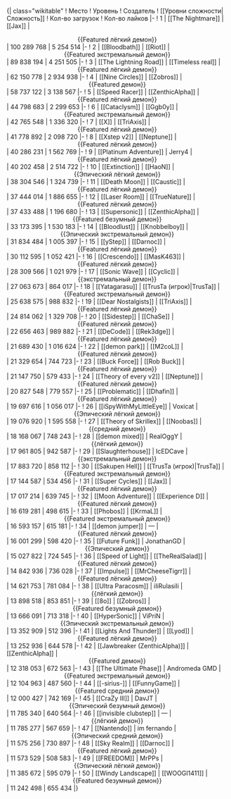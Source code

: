 {| class="wikitable"
! Место
! Уровень
! Создатель
! [[Уровни сложности|Сложность]]
! Кол-во загрузок
! Кол-во лайков
|-
! 1
| [[The Nightmare]]
| [[Jax]]
| <center>{{Featured лёгкий демон}}</center>
| 100 289 768
| 5 254 514
|-
! 2
| [[Bloodbath]]
| [[Riot]]
| <center>{{Featured экстремальный демон}}</center>
| 89 838 194
| 4 251 505
|-
! 3
| [[The Lightning Road]]
| [[Timeless real]]
| <center>{{Featured лёгкий демон}}</center>
| 62 150 778
| 2 934 938
|-
! 4
| [[Nine Circles]]
| [[Zobros]]
| <center>{{Featured демон}}</center>
| 58 737 122
| 3 138 567
|-
! 5
| [[Speed Racer]]
| [[ZenthicAlpha]]
| <center>{{Featured лёгкий демон}}</center>
| 44 798 683
| 2 299 653
|-
! 6
| [[Cataclysm]]
| [[Ggb0y]]
| <center>{{Featured экстремальный демон}}</center>
| 42 765 548
| 1 336 320
|-
! 7
| [[X]]
| [[TriAxis]]
| <center>{{Featured лёгкий демон}}</center>
| 41 778 892
| 2 098 720
|-
! 8
| [[Xstep v2]]
| [[Neptune]]
| <center>{{Featured лёгкий демон}}</center>
| 40 286 231
| 1 562 769
|-
! 9
| [[Platinum Adventure]]
| Jerry4
| <center>{{Featured лёгкий демон}}</center>
| 40 202 458
| 2 514 722
|-
! 10
| [[Extinction]]
| [[HaoN]]
| <center>{{Эпический лёгкий демон}}</center>
| 38 304 546
| 1 324 739
|-
! 11
| [[Death Moon]]
| [[Caustic]]
| <center>{{Featured лёгкий демон}}</center>
| 37 444 014
| 1 886 655
|-
! 12
| [[Laser Room]]
| [[TrueNature]]
| <center>{{Featured лёгкий демон}}</center>
| 37 433 488
| 1 196 680
|-
! 13
| [[Supersonic]]
| [[ZenthicAlpha]]
| <center>{{Featured безумный демон}}</center>
| 33 173 395
| 1 530 183
|-
! 14
| [[Bloodlust]]
| [[Knobbelboy]]
| <center>{{Эпический экстремальный демон}}</center>
| 31 834 484
| 1 005 397
|-
! 15
| [[yStep]]
| [[Darnoc]]
| <center>{{Featured лёгкий демон}}</center>
| 30 112 595
| 1 052 421
|-
! 16
| [[Crescendo]]
| [[MasK463]]
| <center>{{Featured лёгкий демон}}</center>
| 28 309 566
| 1 021 979
|-
! 17
| [[Sonic Wave]]
| [[Cyclic]]
| <center>{{экстремальный демон}}</center>
| 27 063 673
| 864 017
|-
! 18
| [[Yatagarasu]]
| [[TrusTa (игрок)|TrusTa]]
| <center>{{Featured экстремальный демон}}</center>
| 25 638 575
| 988 832
|-
! 19
| [[Dear Nostalgists]]
| [[TriAxis]]
| <center>{{Featured лёгкий демон}}</center>
| 24 814 062
| 1 329 708
|-
! 20
| [[Sidestep]]
| [[ChaSe]]
| <center>{{Featured лёгкий демон}}</center>
| 22 656 463
| 989 882
|-
! 21
| [[DeCode]]
| [[Rek3dge]]
| <center>{{Featured лёгкий демон}}</center>
| 21 689 430
| 1 016 624
|-
! 22
| [[demon park]]
| [[M2coL]]
| <center>{{Featured лёгкий демон}}</center>
| 21 329 654
| 744 723
|-
! 23
| [[Buck Force]]
| [[Rob Buck]]
| <center>{{Featured лёгкий демон}}</center>
| 21 147 750
| 579 433
|-
! 24
| [[Theory of every v2]]
| [[Neptune]]
| <center>{{Featured лёгкий демон}}</center>
| 20 827 548
| 779 557
|-
! 25
| [[Problematic]]
| [[Dhafin]]
| <center>{{Featured лёгкий демон}}</center>
| 19 697 616
| 1 056 017
|-
! 26
| [[iSpyWithMyLittleEye]]
| Voxicat
| <center>{{Эпический лёгкий демон}}</center>
| 19 076 920
| 1 595 558
|-
! 27
| [[Theory of Skrillex]]
| [[Noobas]]
| <center>{{средний демон}}</center>
| 18 168 067
| 748 243
|-
! 28
| [[demon mixed]]
| RealOggY
| <center>{{лёгкий демон}}</center>
| 17 961 805
| 942 587
|-
! 29
| [[Slaughterhouse]]
| IcEDCave
| <center>{{экстремальный демон}}</center>
| 17 883 720
| 858 112
|-
! 30
| [[Sakupen Hell]]
| [[TrusTa (игрок)|TrusTa]]
| <center>{{Featured экстремальный демон}}</center>
| 17 144 587
| 534 456
|-
! 31
| [[Super Cycles]]
| [[Jax]]
| <center>{{Featured лёгкий демон}}</center>
| 17 017 214
| 639 745
|-
! 32
| [[Moon Adventure]]
| [[Experience D]]
| <center>{{Featured лёгкий демон}}</center>
| 16 619 281
| 498 615
|-
! 33
| [[Phobos]]
| [[KrmaL]]
| <center>{{Featured экстремальный демон}}</center>
| 16 593 157
| 615 181
|-
! 34
| [[demon jumper]]
| —
| <center>{{Featured лёгкий демон}}</center>
| 16 001 299
| 598 420
|-
! 35
| [[Future Funk]]
| JonathanGD
| <center>{{Эпический демон}}</center>
| 15 027 822
| 724 545
|-
! 36
| [[Speed of Light]]
| [[TheRealSalad]]
| <center>{{Featured лёгкий демон}}</center>
| 14 842 936
| 736 028
|-
! 37
| [[Impulse]]
| [[MrCheeseTigrr]]
| <center>{{Featured лёгкий демон}}</center>
| 14 621 753
| 781 084
|-
! 38
| [[Ultra Paracosm]]
| iIiRulasiIi
| <center>{{лёгкий демон}}</center>
| 13 898 518
| 853 851
|-
! 39
| [[8o]]
| [[Zobros]]
| <center>{{Featured безумный демон}}</center>
| 13 666 091
| 713 318
|-
! 40
| [[HyperSonic]]
| ViPriN
| <center>{{Эпический экстремальный демон}}</center>
| 13 352 909
| 512 396
|-
! 41
| [[Lights And Thunder]]
| [[Lyod]]
| <center>{{Featured лёгкий демон}}</center>
| 13 252 936
| 644 578
|-
! 42
| [[Jawbreaker (ZenthicAlpha)]]
| [[ZenthicAlpha]]
| <center>{{Featured демон}}</center>
| 12 318 053
| 672 563
|-
! 43
| [[The Ultimate Phase]]
| Andromeda GMD
| <center>{{Featured экстремальный демон}}</center>
| 12 104 963
| 487 560
|-
! 44
| [[-sirius-]]
| [[FunnyGame]]
| <center>{{Featured средний демон}}</center>
| 12 000 427
| 742 169
|-
! 45
| [[CraZy III]]
| DavJT
| <center>{{Эпический безумный демон}}</center>
| 11 785 340
| 640 564
|-
! 46
| [[invisible clubstep]]
| —
| <center>{{лёгкий демон}}</center>
| 11 785 277
| 567 659
|-
! 47
| [[Nantendo]]
| im fernando
| <center>{{Эпический средний демон}}</center>
| 11 575 256
| 730 897
|-
! 48
| [[Sky Realm]]
| [[Darnoc]]
| <center>{{Featured лёгкий демон}}</center>
| 11 573 529
| 508 583
|-
! 49
| [[FREEDOM]]
| MrPPs
| <center>{{Эпический лёгкий демон}}</center>
| 11 385 672
| 595 079
|-
! 50
| [[Windy Landscape]]
| [[WOOGI1411]]
| <center>{{Featured безумный демон}}</center>
| 11 242 498
| 655 434
|}